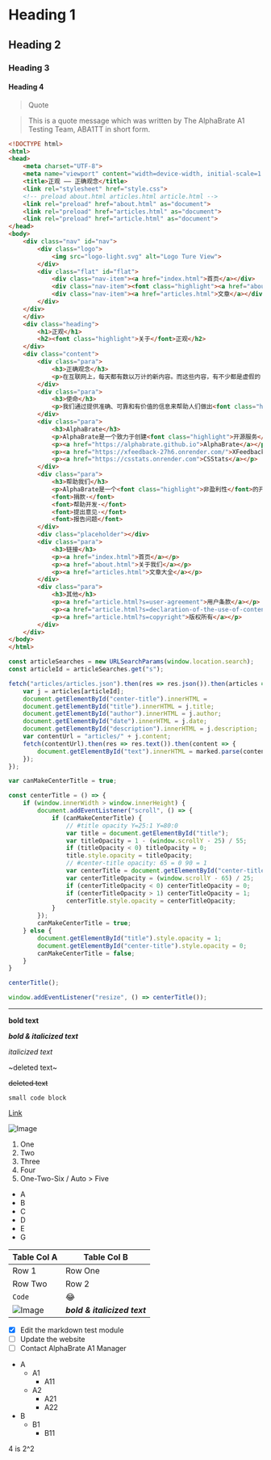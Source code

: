 # Heading 1

## Heading 2

### Heading 3

#### Heading 4

> Quote

> This is a quote message which was written by The AlphaBrate A1 Testing Team, ABA1TT in short form.

```html
<!DOCTYPE html>
<html>
<head>
    <meta charset="UTF-8">
    <meta name="viewport" content="width=device-width, initial-scale=1.0">
    <title>正观 —— 正确观念</title>
    <link rel="stylesheet" href="style.css">
    <!-- preload about.html articles.html article.html -->
    <link rel="preload" href="about.html" as="document">
    <link rel="preload" href="articles.html" as="document">
    <link rel="preload" href="article.html" as="document">
</head>
<body>
    <div class="nav" id="nav">
        <div class="logo">
            <img src="logo-light.svg" alt="Logo Ture View">
        </div>
        <div class="flat" id="flat">
            <div class="nav-item"><a href="index.html">首页</a></div>
            <div class="nav-item"><font class="highlight"><a href="about.html">关于</a></font></div>
            <div class="nav-item"><a href="articles.html">文章</a></div>
        </div>
    </div>
    </div>
    <div class="heading">
        <h1>正观</h1>
        <h2><font class="highlight">关于</font>正观</h2>
    </div>
    <div class="content">
        <div class="para">
            <h3>正确观念</h3>
            <p>在互联网上，每天都有数以万计的新内容。而这些内容，有不少都是虚假的！更有甚者，利用虚假/不实信息来吸引眼球，谋取利益。靠发布<font class="highlight">虚假/不实</font>信息的公网平台账号进而盈利的就是<font class="highlight">营销号</font>。</p>
        </div>
        <div class="para">
            <h3>使命</h3>
            <p>我们通过提供准确、可靠和有价值的信息来帮助人们做出<font class="highlight">明智</font>的决策。我们致力于揭露虚假信息，防止误导和欺骗，保护人们的知情权和利益。我们相信，只有透明和公正的信息才能够真正服务于人民，推动社会的进步和发展。因此，我将继续努力，与其他有识之士一起，共同对抗营销号和虚假信息，为人们提供<font class="highlight">更好</font>的互联网环境。</p>
        </div>
        <div class="para">
            <h3>AlphaBrate</h3>
            <p>AlphaBrate是一个致力于创建<font class="highlight">开源服务</font>的组织，True View 正观 就是其产品之一。以下是AlphaBrate的其他产品：</p>
            <p><a href="https://alphabrate.github.io">AlphaBrate</a></p>
            <p><a href="https://xfeedback-27h6.onrender.com/">XFeedback</a></p>
            <p><a href="https://csstats.onrender.com">CSStats</a></p>
        </div>
        <div class="para">
            <h3>帮助我们</h3>
            <p>AlphaBrate是一个<font class="highlight">非盈利性</font>的开源组织，我们所有网站上都<font class="highlight">没有广告</font>，你可以透过下面的方式帮助我们。如有意向，请发送电子邮件到 <a href="mailto:alphabrate@gmail.com">alphabrate@gmail.com</a>。</p>
            <font>捐款·</font>
            <font>帮助开发·</font>
            <font>提出意见·</font>
            <font>报告问题</font>
        </div>
        <div class="placeholder"></div>
        <div class="para">
            <h3>链接</h3>
            <p><a href="index.html">首页</a></p>
            <p><a href="about.html">关于我们</a></p>
            <p><a href="articles.html">文章大全</a></p>
        </div>
        <div class="para">
            <h3>其他</h3>
            <p><a href="article.html?s=user-agreement">用户条款</a></p>
            <p><a href="article.html?s=declaration-of-the-use-of-content">内容使用声明</a></p>
            <p><a href="article.html?s=copyright">版权所有</a></p>
        </div>
    </div>
</body>
</html>
```

```js
const articleSearches = new URLSearchParams(window.location.search);
const articleId = articleSearches.get("s");

fetch("articles/articles.json").then(res => res.json()).then(articles => {
    var j = articles[articleId];
    document.getElementById("center-title").innerHTML =
    document.getElementById("title").innerHTML = j.title;
    document.getElementById("author").innerHTML = j.author;
    document.getElementById("date").innerHTML = j.date;
    document.getElementById("description").innerHTML = j.description;
    var contentUrl = "articles/" + j.content;
    fetch(contentUrl).then(res => res.text()).then(content => {
        document.getElementById("text").innerHTML = marked.parse(content);
    });
});

var canMakeCenterTitle = true;

const centerTitle = () => {
    if (window.innerWidth > window.innerHeight) {
        document.addEventListener("scroll", () => {
            if (canMakeCenterTitle) {
                // #title opacity Y=25:1 Y=80:0
                var title = document.getElementById("title");
                var titleOpacity = 1 - (window.scrollY - 25) / 55;
                if (titleOpacity < 0) titleOpacity = 0;
                title.style.opacity = titleOpacity;
                // #center-title opacity: 65 = 0 90 = 1
                var centerTitle = document.getElementById("center-title");
                var centerTitleOpacity = (window.scrollY - 65) / 25;
                if (centerTitleOpacity < 0) centerTitleOpacity = 0;
                if (centerTitleOpacity > 1) centerTitleOpacity = 1;
                centerTitle.style.opacity = centerTitleOpacity;
            }
        });
        canMakeCenterTitle = true;
    } else {
        document.getElementById("title").style.opacity = 1;
        document.getElementById("center-title").style.opacity = 0;
        canMakeCenterTitle = false;
    }
}

centerTitle();

window.addEventListener("resize", () => centerTitle());
```

---

**bold text**

***bold & italicized text***

*italicized text*

~deleted text~

~~deleted text~~

`small code block`

[Link](https://alphabrate.github.io)

![Image](https://web-dev.imgix.net/image/VbAJIREinuYvovrBzzvEyZOpw5w1/B9KWrQo39fXbKSVYjz1e.svg)

1. One
2. Two
3. Three
4. Four
126. One-Two-Six / Auto > Five

- A
- B
- C
- D
- E
- G

| Table Col A | Table Col B |
| --- | --- |
| Row 1 | Row One |
| Row Two | Row 2 |
| `Code` | :joy: | [Link](https://alphabrate.github.io) |
| ![Image](https://web-dev.imgix.net/image/VbAJIREinuYvovrBzzvEyZOpw5w1/B9KWrQo39fXbKSVYjz1e.svg) | ***bold & italicized text*** |

- [x] Edit the markdown test module
- [ ] Update the website
- [ ] Contact AlphaBrate A1 Manager

- A
    * A1
        + A11
    * A2
        + A21
        + A22
- B
    * B1
        + B11
 
4 is 2^2